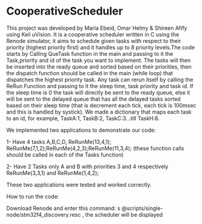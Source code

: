 # CooperativeScheduler
This project was developed by Marla Ebeid, Omar Helmy & Shireen Afify using Keil uVision. It is a cooperative scheduler written in C using the Renode simulator, it aims to schedule given tasks with respect to their priority (highest priority first) and it handles up to 8 priority levels.The code starts by Calling QueTask function in the main and passing to it the Task,priority and id of the task you want to implement. The tasks will then be inserted into the ready queue and sorted based on their priorities, then the dispatch function should be called in the main (while loop) that dispatches the highest priority task. Any task can rerun itself by calling the ReRun Function and passing to it the sleep time, task priority and task id. If the sleep time is 0 the task will directly be sent to the ready queue, else it will be sent to the delayed queue that has all the delayed tasks sorted based on their sleep time (that is decrement each tick, each tick is 100msec and this is handled by systick). We made a dictionary that maps each task to an id, for example, TaskA:1, TaskB:2, TaskC:3...till TaskH:8. 

We implemented two applications to demonstrate our code: 

1- Have 4 tasks A,B,C,D, ReRunMe(13,4,1); ReRunMe(7,1,2);ReRunMe(4,2,3);ReRunMe(11,3,4); (these function calls should be called in each of the Tasks function)

2- Have 2 Tasks only A and B with priorities 3 and 4 respectively ReRunMe(3,3,1) and ReRunMe(1,4,2);

These two applications were tested and worked correctly. 

How to run the code:

Download Renode and enter this command: s @scripts/single-node/stm32f4_discovery.resc , the scheduler will be displayed 
